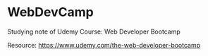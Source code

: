 # WebDevCamp


Studying note of Udemy Course: Web Developer Bootcamp

Resource: https://www.udemy.com/the-web-developer-bootcamp
